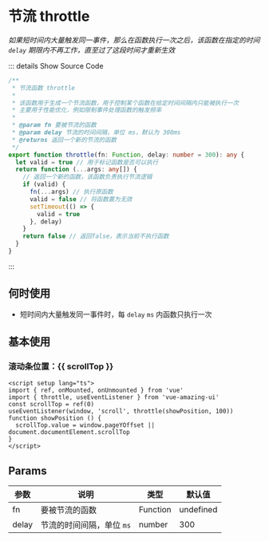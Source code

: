# 节流 throttle

<GlobalElement />

*如果短时间内大量触发同一事件，那么在函数执行一次之后，该函数在指定的时间 `delay` 期限内不再工作，直至过了这段时间才重新生效*

::: details Show Source Code

```ts
/**
 * 节流函数 throttle
 *
 * 该函数用于生成一个节流函数，用于控制某个函数在给定时间间隔内只能被执行一次
 * 主要用于性能优化，例如限制事件处理函数的触发频率
 *
 * @param fn 要被节流的函数
 * @param delay 节流的时间间隔，单位 ms，默认为 300ms
 * @returns 返回一个新的节流的函数
 */
export function throttle(fn: Function, delay: number = 300): any {
  let valid = true // 用于标记函数是否可以执行
  return function (...args: any[]) {
    // 返回一个新的函数，该函数负责执行节流逻辑
    if (valid) {
      fn(...args) // 执行原函数
      valid = false // 将函数置为无效
      setTimeout(() => {
        valid = true
      }, delay)
    }
    return false // 返回false，表示当前不执行函数
  }
}
```

:::

## 何时使用

- 短时间内大量触发同一事件时，每 `delay` `ms` 内函数只执行一次

<script setup lang="ts">
import { ref, onMounted, onUnmounted } from 'vue'
import { throttle, useEventListener } from 'vue-amazing-ui'
const scrollTop = ref(0)
useEventListener(window, 'scroll', throttle(showPosition, 100))
function showPosition () {
  scrollTop.value = window.pageYOffset || document.documentElement.scrollTop
}
</script>

## 基本使用

<h3>滚动条位置：{{ scrollTop }}</h3>

```vue
<script setup lang="ts">
import { ref, onMounted, onUnmounted } from 'vue'
import { throttle, useEventListener } from 'vue-amazing-ui'
const scrollTop = ref(0)
useEventListener(window, 'scroll', throttle(showPosition, 100))
function showPosition () {
  scrollTop.value = window.pageYOffset || document.documentElement.scrollTop
}
</script>
```

## Params

参数 | 说明 | 类型 | 默认值
-- | -- | -- | --
fn | 要被节流的函数 | Function | undefined
delay | 节流的时间间隔，单位 `ms` | number | 300
